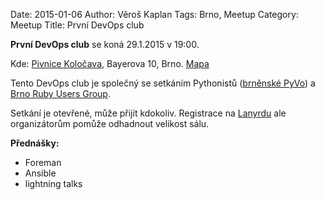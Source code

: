 Date: 2015-01-06
Author: Věroš Kaplan
Tags: Brno, Meetup
Category: Meetup
Title: První DevOps club
 

**První DevOps club** se koná 29.1.2015 v 19:00.

Kde: [Pivnice Koločava][Koločava], Bayerova 10, Brno. [Mapa][OSM-Kolocava]  

Tento DevOps club je společný se setkáním Pythonistů ([brněnské PyVo][lanyrd-2015-01]) a 
[Brno Ruby Users Group][BRUG-2015-01].

Setkání je otevřené, může přijít kdokoliv. Registrace na [Lanyrdu][lanyrd-2015-01] ale organizátorům pomůže odhadnout velikost sálu.
 
**Přednášky:**

- Foreman
- Ansible
- lightning talks

[Koločava]: http://www.kolocava.com/
[PyVo-2015-01]: http://lanyrd.com/2015/brno-pyvo/
[BRUG-2015-01]: http://lanyrd.com/2015/brno-pyvo/
[lanyrd-2015-01]: http://lanyrd.com/2015/brno-pyvo/
[OSM-Kolocava]: http://www.openstreetmap.org/node/1371469303